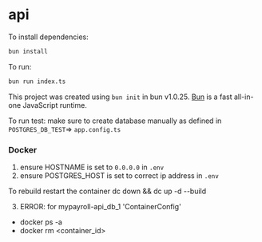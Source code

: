 # api

To install dependencies:

```bash
bun install
```

To run:

```bash
bun run index.ts
```

This project was created using `bun init` in bun v1.0.25. [Bun](https://bun.sh) is a fast all-in-one JavaScript runtime.

To run test: make sure to create database manually as defined in `POSTGRES_DB_TEST`=> `app.config.ts`

### Docker

1. ensure HOSTNAME is set to `0.0.0.0` in `.env`
2. ensure POSTGRES_HOST is set to correct ip address in `.env`

To rebuild restart the container dc down && dc up -d --build

3. ERROR: for mypayroll-api_db_1 'ContainerConfig'

- docker ps -a
- docker rm <container_id>
